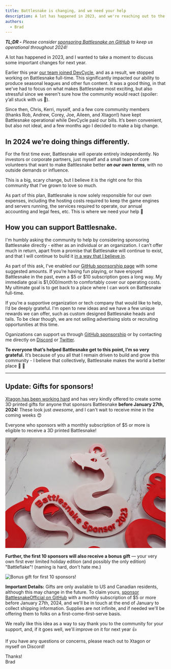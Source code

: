 ```yaml
---
title: Battlesnake is changing, and we need your help
description: A lot has happened in 2023, and we're reaching out to the community to help support a new operating model for Battlesnake in 2024.
authors:
  - Brad
---
```


_**TL;DR -** Please consider [sponsoring Battlesnake on GitHub](https://github.com/sponsors/BattlesnakeOfficial) to keep us operational throughout 2024!_

A lot has happened in 2023, and I wanted to take a moment to discuss some important changes for next year.

Earlier this year [our team joined DevCycle](/blog/2023/03/06/battlesnake-is-joining-devcycle), and as a result, we stopped working on Battlesnake full-time. This significantly impacted our ability to produce seasonal leagues and other fun content. It was a good thing, in that we've had to focus on what makes Battlesnake most exciting, but also stressful since we weren't sure how the community would react (spoiler: y’all stuck with us 💃).

Since then, Chris, Kerri, myself, and a few core community members (thanks Rob, Andrew, Corey, Joe, Aileen, and Xtagon!) have kept Battlesnake operational while DevCycle paid our bills. It’s been convenient, but also not ideal, and a few months ago I decided to make a big change.

<!--truncate-->

## In 2024 we’re doing things differently.

For the first time ever, Battlesnake will operate entirely independently. No investors or corporate partners, just myself and a small team of core volunteers that want to make Battlesnake better _**on our own terms**_, with no outside demands or influence.

This is a big, scary change, but I believe it is the right one for this community that I've grown to love so much.

As part of this plan, Battlesnake is now solely responsible for our own expenses, including the hosting costs required to keep the game engines and servers running, the services required to operate, our annual accounting and legal fees, etc. This is where we need your help 🙂

## How you can support Battlesnake.

I'm humbly asking the community to help by considering sponsoring Battlesnake directly - either as an individual or an organization. I can’t offer much in return, apart from a promise that Battlesnake will continue to exist, and that I will continue to build it [in a way that I believe in](/policies/mission).

As part of this ask, I've enabled our [GitHub sponsorship page](https://github.com/sponsors/BattlesnakeOfficial) with some suggested amounts. If you’re having fun playing, or have enjoyed Battlesnake in the past, even a $5 or $10 subscription goes a long way. My immediate goal is $1,000/month to comfortably cover our operating costs. My ultimate goal is to get back to a place where I can work on Battlesnake full-time.

If you’re a supportive organization or tech company that would like to help, I’d be deeply grateful. I'm open to new ideas and we have a few unique rewards we can offer, such as custom designed Battlesnake heads and tails. To be clear though, we are not selling advertising slots or recruiting opportunities at this time.

Oganizations can support us through [GitHub sponsorship](https://github.com/sponsors/BattlesnakeOfficial) or by contacting me directly on [Discord](https://play.battlesnake.com/discord) or [Twitter](https://twitter.com/bvanvugt).

**To everyone that’s helped Battlesnake get to this point, I’m so very grateful.** It’s because of you all that I remain driven to build and grow this community - I believe that collectively, Battlesnake makes the world a better place 💜 🐍

---

## Update: Gifts for sponsors!

[Xtagon has been working hard](https://www.instagram.com/p/C0qHDlFryd1/) and has very kindly offered to create some 3D printed gifts for anyone that sponsors Battlesnake **before January 27th, 2024**! These look just _awesome_, and I can't wait to receive mine in the coming weeks 😍

Everyone who sponsors with a monthly subscription of $5 or more is eligible to receive a 3D printed Battlesnake!

![Battlesnake sponsor gift](./img/battlesnake-sponsor-gift-2023-small.png)

**Further, the first 10 sponsors will also receive a bonus gift** &mdash; your very own first ever limited holiday edition (and possibly the only edition) "Battleflake"! (naming is hard, don't hate me.)

![Bonus gift for first 10 sponsors!](./img/battlesnake-sponsor-gift-2023-large.png)

**Important Details:** Gifts are only available to US and Canadian residents, although this may change in the future. To claim yours, [sponsor BattlesnakeOfficial on GitHub](https://github.com/sponsors/BattlesnakeOfficial) with a monthly subscription of $5 or more before January 27th, 2024, and we'll be in touch at the end of January to collect shipping information. Supplies are not infinite, and if needed we'll be offering them to folks on a first-come-first-serve basis.

We really like this idea as a way to say thank you to the community for your support, and, if it goes well, we'll improve on it for next year 👍

If you have any questions or concerns, please reach out to Xtagon or myself on Discord!

Thanks! <br/>
Brad
